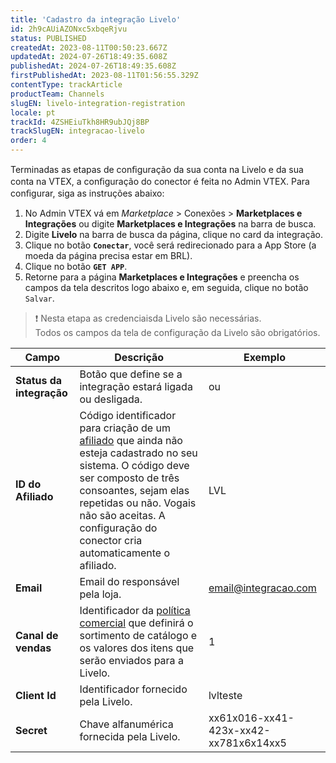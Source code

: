 ```yaml
---
title: 'Cadastro da integração Livelo'
id: 2h9cAUiAZONxc5xbqeRjvu
status: PUBLISHED
createdAt: 2023-08-11T00:50:23.667Z
updatedAt: 2024-07-26T18:49:35.608Z
publishedAt: 2024-07-26T18:49:35.608Z
firstPublishedAt: 2023-08-11T01:56:55.329Z
contentType: trackArticle
productTeam: Channels
slugEN: livelo-integration-registration
locale: pt
trackId: 4ZSHEiuTkh8HR9ubJQj8BP
trackSlugEN: integracao-livelo
order: 4
---
```


Terminadas as etapas de conﬁguração da sua conta na Livelo e da sua conta na VTEX, a conﬁguração do conector é feita no Admin VTEX. Para conﬁgurar, siga as instruções abaixo:  

1. No Admin VTEX vá em *Marketplace* > Conexões > **Marketplaces e** **Integrações** ou digite **Marketplaces e Integrações** na barra de busca.  
2. Digite **Livelo** na barra de busca da página, clique no card da integração.
3. Clique no botão **`Conectar`**, você será redirecionado para a App Store (a moeda da página precisa estar em BRL).  
4. Clique no botão **`GET APP`**.
5. Retorne para a página **Marketplaces e Integrações** e preencha os campos da tela descritos logo abaixo e, em seguida, clique no botão `Salvar`.  

> ❗ Nesta etapa as credenciaisda Livelo são necessárias. <br>Todos os campos da tela de configuração da Livelo são obrigatórios.</br>  

| **Campo** | **Descrição** | **Exemplo** |
|---|---|---|
| **Status da integração** | Botão que define se a integração estará ligada ou desligada. | <i class="fas fa-toggle-on"></i>  ou <i class="fas fa-toggle-off"></i> |
| **ID do Afiliado** | Código identificador para criação de um [afiliado](https://help.vtex.com/pt/tutorial/o-que-e-afiliado) que ainda não esteja cadastrado no seu sistema. O código deve ser composto de três consoantes, sejam elas repetidas ou não. Vogais não são aceitas.  A configuração do conector cria automaticamente o afiliado. | LVL |
| **Email** | Email do responsável pela loja. | email@integracao.com |
| **Canal de vendas** | Identificador da [política comercial](https://help.vtex.com/pt/tutorial/configuring-a-marketplace-trade-policy--tutorials_404) que definirá o sortimento de catálogo e os valores dos itens que serão enviados para a Livelo. | 1 |
| **Client Id** | Identificador fornecido pela Livelo. | lvlteste |
| **Secret** | Chave alfanumérica  fornecida pela Livelo. | xx61x016-xx41-423x-xx42-xx781x6x14xx5 |

